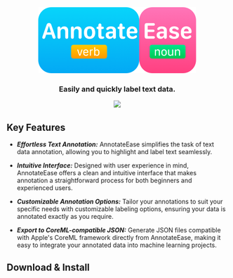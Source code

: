 <div align="center">
  <img src="https://github.com/JulianSong/AnnotateEase/blob/main/Screenshots/logo.png" height="150">
  <h3>Easily and quickly label text data.</h3>
</div>
<div align="center"><img src="https://github.com/JulianSong/AnnotateEase/blob/main/Screenshots/screenshot1.png"></div>

## Key Features

* ***Effortless Text Annotation:*** AnnotateEase simplifies the task of text data annotation, allowing you to highlight and label text seamlessly.

* ***Intuitive Interface:*** Designed with user experience in mind, AnnotateEase offers a clean and intuitive interface that makes annotation a straightforward process for both beginners and experienced users.

* ***Customizable Annotation Options:*** Tailor your annotations to suit your specific needs with customizable labeling options, ensuring your data is annotated exactly as you require.

* ***Export to CoreML-compatible JSON:*** Generate JSON files compatible with Apple's CoreML framework directly from AnnotateEase, making it easy to integrate your annotated data into machine learning projects.

## Download & Install
